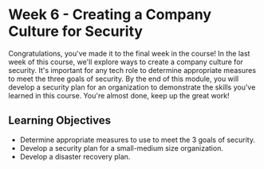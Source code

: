 # Week 6 - Creating a Company Culture for Security
Congratulations, you've made it to the final week in the course! In the last week of this course, we'll explore ways to create a company culture for security. It's important for any tech role to determine appropriate measures to meet the three goals of security. By the end of this module, you will develop a security plan for an organization to demonstrate the skills you've learned in this course. You're almost done, keep up the great work!

Learning Objectives
-------------------
* Determine appropriate measures to use to meet the 3 goals of security.
* Develop a security plan for a small-medium size organization.
* Develop a disaster recovery plan.
